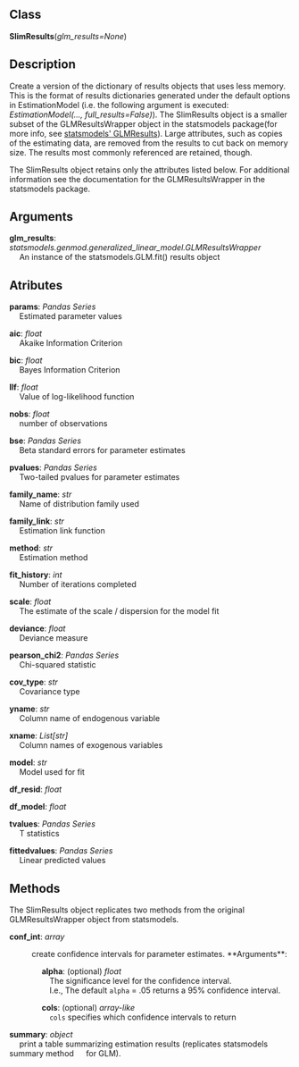 ## Class
**SlimResults**(*glm_results=None*)

## Description
Create a version of the dictionary of results objects that uses less memory. This is the format of results dictionaries generated under the default options in EstimationModel (i.e. the following argument is executed: *EstimationModel(..., full_results=False)*). The SlimResults object is a smaller subset of the GLMResultsWrapper object in the statsmodels package(for more info, see [statsmodels' GLMResults](https://www.statsmodels.org/0.6.1/generated/statsmodels.genmod.generalized_linear_model.GLMResults.html)). Large attributes, such as copies of the estimating data, are removed from the results to cut back on memory size.  The results most commonly referenced are retained, though.

The SlimResults object retains only the attributes listed below. For additional information see the documentation for the GLMResultsWrapper in the statsmodels package.
## Arguments
**glm_results**: *statsmodels.genmod.generalized_linear_model.GLMResultsWrapper* <br>
&emsp; An instance of the statsmodels.GLM.fit() results object 

## Atributes
**params**: *Pandas Series* <br>
 &emsp; Estimated parameter values 

**aic**: *float* <br>
 &emsp; Akaike Information Criterion 

**bic**: *float* <br>
 &emsp; Bayes Information Criterion 

**llf**: *float* <br>
 &emsp; Value of log-likelihood function 

**nobs**: *float* <br>
 &emsp; number of observations 

**bse**: *Pandas Series* <br>
 &emsp; Beta standard errors for parameter estimates 

**pvalues**: *Pandas Series* <br>
 &emsp; Two-tailed pvalues for parameter estimates 

**family_name**: *str* <br>
 &emsp; Name of distribution family used 

**family_link**: *str* <br>
 &emsp; Estimation link function 

**method**: *str* <br>
 &emsp; Estimation method 

**fit_history**: *int* <br>
 &emsp; Number of iterations completed 

**scale**: *float* <br>
 &emsp; The estimate of the scale / dispersion for the model fit 

**deviance**: *float*<br>
 &emsp; Deviance measure 

**pearson_chi2**: *Pandas Series* <br>
 &emsp; Chi-squared statistic 

**cov_type**: *str*<br>
 &emsp; Covariance type 

**yname**: *str*<br>
 &emsp; Column name of endogenous variable 

**xname**: *List[str]*<br>
 &emsp; Column names of exogenous variables 

**model**: *str*<br>
 &emsp; Model used for fit 

**df_resid**: *float*

**df_model**: *float*

**tvalues**: *Pandas Series* <br>
&emsp; T statistics

**fittedvalues**: *Pandas Series* <br>
&emsp; Linear predicted values 

## Methods
The SlimResults object replicates two methods from the original GLMResultsWrapper object from statsmodels.

**conf_int**: *array*
<dd> create confidence intervals for parameter estimates. 
**Arguments**: <br>

&emsp; **alpha**: (optional) *float* <br>
&emsp;&emsp; The significance level for the confidence interval. <br>
&emsp;&emsp; I.e., The default `alpha` = .05 returns a 95% confidence interval.
            
&emsp; **cols**: (optional) *array-like* <br> 
&emsp;&emsp; `cols` specifies which confidence intervals to return
</dd>


**summary**: *object* <br>
&emsp; print a table summarizing estimation results (replicates statsmodels summary method 
&emsp; for GLM). 
